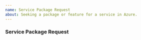 ```yaml
---
name: Service Package Request
about: Seeking a package or feature for a service in Azure.
---
```


### Service Package Request

<!--
Please describe the service you seek support for, including a link to docs or
other libraries.

If you need this package for use in a downstream framework like Terraform or
Kubernetes please link any related issues from those projects.

Thanks and looking forward to serving you!
-->
